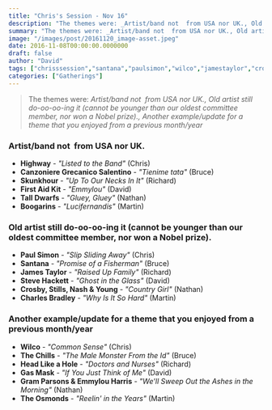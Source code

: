 ```yaml
---
title: "Chris's Session - Nov 16"
description: "The themes were: _Artist/band not  from USA nor UK., Old artist still do-oo-oo-ing it (cannot be younger than our oldest committee member, nor won a Nobel prize)., Another example/update for a theme that you enjoyed from a previous month/year_"
summary: "The themes were: _Artist/band not  from USA nor UK., Old artist still do-oo-oo-ing it (cannot be younger than our oldest committee member, nor won a Nobel prize)., Another example/update for a theme that you enjoyed from a previous month/year_"
image: "/images/post/20161120_image-asset.jpeg"
date: 2016-11-08T00:00:00.0000000
draft: false
author: "David"
tags: ["chrisssession","santana","paulsimon","wilco","jamestaylor","crosby","thechills","stills","nashandyoung","emmylouharris","canzonieregrecanicosalentino","talldwarfs","firstaidkit","gramparsons","highway","gasmask","skunkhour","boogarins","theosmonds","stevehackett","headlikeahole","charlesbradley"]
categories: ["Gatherings"]
---
```

> The themes were: _Artist/band not  from USA nor UK., Old artist still do-oo-oo-ing it (cannot be younger than our oldest committee member, nor won a Nobel prize)., Another example/update for a theme that you enjoyed from a previous month/year_
### Artist/band not  from USA nor UK.
- **Highway** - _"Listed to the Band"_ (Chris)
- **Canzoniere Grecanico Salentino** - _"Tienime tata"_ (Bruce)
- **Skunkhour** - _"Up To Our Necks In It"_ (Richard)
- **First Aid Kit** - _"Emmylou"_ (David)
- **Tall Dwarfs** - _"Gluey, Gluey"_ (Nathan)
- **Boogarins** - _"Lucifernandis"_ (Martin)
### Old artist still do-oo-oo-ing it (cannot be younger than our oldest committee member, nor won a Nobel prize).
- **Paul Simon** - _"Slip Sliding Away"_ (Chris)
- **Santana** - _"Promise of a Fisherman"_ (Bruce)
- **James Taylor** - _"Raised Up Family"_ (Richard)
- **Steve Hackett** - _"Ghost in the Glass"_ (David)
- **Crosby, Stills, Nash & Young** - _"Country Girl"_ (Nathan)
- **Charles Bradley** - _"Why Is It So Hard"_ (Martin)
### Another example/update for a theme that you enjoyed from a previous month/year
- **Wilco** - _"Common Sense"_ (Chris)
- **The Chills** - _"The Male Monster From the Id"_ (Bruce)
- **Head Like a Hole** - _"Doctors and Nurses"_ (Richard)
- **Gas Mask** - _"If You Just Think of Me"_ (David)
- **Gram Parsons & Emmylou Harris** - _"We'll Sweep Out the Ashes in the Morning"_ (Nathan)
- **The Osmonds** - _"Reelin' in the Years"_ (Martin)
